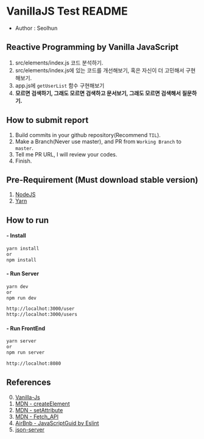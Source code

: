 # VanillaJS Test README
- Author : Seolhun

## Reactive Programming by Vanilla JavaScript
1. src/elements/index.js 코드 분석하기.
2. src/elements/index.js에 있는 코드를 개선해보기, 혹은 자신이 더 고민해서 구현해보기.
3. app.js에 `getUserList` 함수 구현해보기
4. **모르면 검색하기, 그래도 모르면 검색하고 문서보기, 그래도 모르면 검색해서 질문하기.**

## How to submit report
1. Build commits in your github repository(Recommend `TIL`).
2. Make a Branch(Never use master), and PR from `Working Branch` to `master`.
3. Tell me PR URL, I will review your codes.
4. Finish.

## Pre-Requirement (Must download stable version)
1. [NodeJS](https://nodejs.org/ko/download/)
2. [Yarn](https://yarnpkg.com/lang/en/docs/install/#mac-stable)

## How to run
#### - Install
```bash
yarn install
or 
npm install
```

#### - Run Server
```bash
yarn dev
or 
npm run dev

http://localhot:3000/user
http://localhot:3000/users
```

#### - Run FrontEnd
```bash
yarn server 
or 
npm run server

http://localhot:8080
```

## References
0. [Vanilla-Js](http://vanilla-js.com/)
1. [MDN - createElement](https://developer.mozilla.org/ko/docs/Web/API/Document/createElement)
2. [MDN - setAttribute](https://developer.mozilla.org/en-US/docs/Web/API/Element/setAttribute)
3. [MDN - Fetch_API](https://developer.mozilla.org/ko/docs/Web/API/Fetch_API)
4. [AirBnb - JavaScriptGuid by Eslint](https://github.com/airbnb/javascript)
5. [json-server](https://github.com/typicode/json-server)
